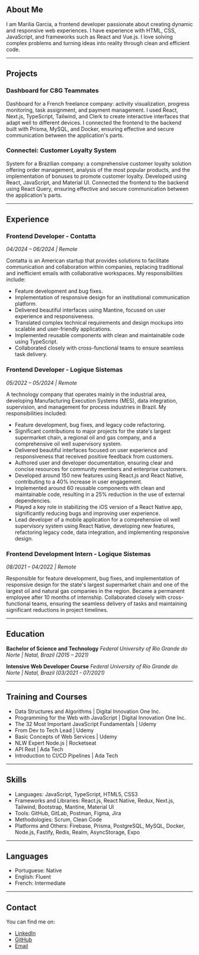 

## About Me
I am Marilia Garcia, a frontend developer passionate about creating dynamic and responsive web experiences. I have experience with HTML, CSS, JavaScript, and frameworks such as React and Vue.js. I love solving complex problems and turning ideas into reality through clean and efficient code.

---

## Projects

### Dashboard for C8G Teammates
Dashboard for a French freelance company: activity visualization, progress monitoring, task assignment, and payment management. I used React, Next.js, TypeScript, Tailwind, and Clerk to create interactive interfaces that adapt well to different devices. I connected the frontend to the backend built with Prisma, MySQL, and Docker, ensuring effective and secure communication between the application's parts.

### Connectei: Customer Loyalty System
System for a Brazilian company: a comprehensive customer loyalty solution offering order management, analysis of the most popular products, and the implementation of bonuses to promote customer loyalty. Developed using React, JavaScript, and Material UI. Connected the frontend to the backend using React Query, ensuring effective and secure communication between the application's parts.

---

## Experience

### Frontend Developer - Contatta
*04/2024 – 06/2024 | Remote*

Contatta is an American startup that provides solutions to facilitate communication and collaboration within companies, replacing traditional and inefficient emails with collaborative workspaces. My responsibilities include:
- Feature development and bug fixes.
- Implementation of responsive design for an institutional communication platform.
- Delivered beautiful interfaces using Mantine, focused on user experience and responsiveness.
- Translated complex technical requirements and design mockups into scalable and user-friendly applications.
- Implemented reusable components with clean and maintainable code using TypeScript.
- Collaborated closely with cross-functional teams to ensure seamless task delivery.

### Frontend Developer - Logique Sistemas
*05/2022 – 05/2024 | Remote*

A technology company that operates mainly in the industrial area, developing Manufacturing Execution Systems (MES), data integration, supervision, and management for process industries in Brazil. My responsibilities included:
- Feature development, bug fixes, and legacy code refactoring.
- Significant contributions to major projects for the state's largest supermarket chain, a regional oil and gas company, and a comprehensive oil well supervisory system.
- Delivered beautiful interfaces focused on user experience and responsiveness that received positive feedback from customers.
- Authored user and developer documentation, ensuring clear and concise resources for community members and enterprise customers.
- Developed around 150 new features using React.js and React Native, contributing to a 40% increase in user engagement.
- Implemented around 60 reusable components with clean and maintainable code, resulting in a 25% reduction in the use of external dependencies.
- Played a key role in stabilizing the iOS version of a React Native app, significantly reducing bugs and improving user experience.
- Lead developer of a mobile application for a comprehensive oil well supervisory system using React Native, developing new features, refactoring legacy code, data integration, and implementing responsive design.

### Frontend Development Intern - Logique Sistemas
*08/2021 – 04/2022 | Remote*

Responsible for feature development, bug fixes, and implementation of responsive design for the state's largest supermarket chain and one of the largest oil and natural gas companies in the region. Became a permanent employee after 10 months of internship. Collaborated closely with cross-functional teams, ensuring the seamless delivery of tasks and maintaining significant reductions in project timelines.

---

## Education

**Bachelor of Science and Technology**
*Federal University of Rio Grande do Norte | Natal, Brazil (2015 – 2021)*

**Intensive Web Developer Course**
*Federal University of Rio Grande do Norte | Natal, Brazil (03/2021 - 07/2021)*

---

## Training and Courses
- Data Structures and Algorithms | Digital Innovation One Inc.
- Programming for the Web with JavaScript | Digital Innovation One Inc.
- The 32 Most Important JavaScript Fundamentals | Udemy
- From Dev to Tech Lead | Udemy
- Basic Concepts of Web Services | Udemy
- NLW Expert Node.js | Rocketseat
- API Rest | Ada Tech
- Introduction to CI/CD Pipelines | Ada Tech

---

## Skills
- Languages: JavaScript, TypeScript, HTML5, CSS3
- Frameworks and Libraries: React.js, React Native, Redux, Next.js, Tailwind, Bootstrap, Mantine, Material UI
- Tools: GitHub, GitLab, Postman, Figma, Jira
- Methodologies: Scrum, Clean Code
- Platforms and Others: Firebase, Prisma, PostgreSQL, MySQL, Docker, Node.js, Fastify, Redis, Realm, AsyncStorage, Expo

---

## Languages
- Portuguese: Native
- English: Fluent
- French: Intermediate

---

## Contact
You can find me on:
- [LinkedIn](https://www.linkedin.com/in/mmariliagarcia/)
- [GitHub](https://github.com/GarciaaMarilia)
- [Email](mailto:garciaamarilia@gmail.com)
